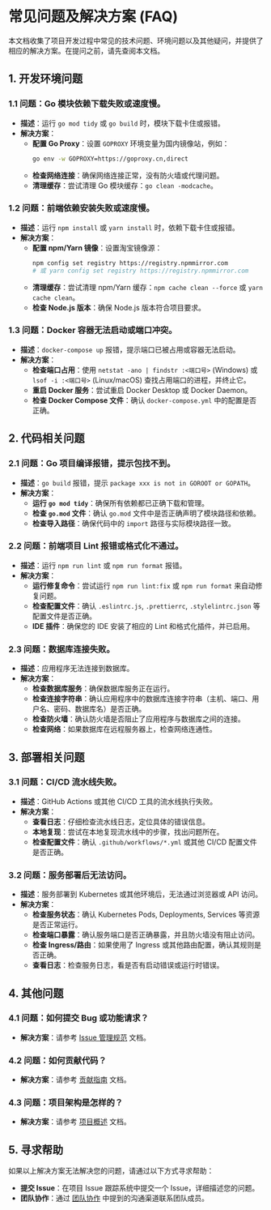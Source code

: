 # 常见问题及解决方案 (FAQ)

本文档收集了项目开发过程中常见的技术问题、环境问题以及其他疑问，并提供了相应的解决方案。在提问之前，请先查阅本文档。

## 1. 开发环境问题

### 1.1 问题：Go 模块依赖下载失败或速度慢。

*   **描述**：运行 `go mod tidy` 或 `go build` 时，模块下载卡住或报错。
*   **解决方案**：
    *   **配置 Go Proxy**：设置 `GOPROXY` 环境变量为国内镜像站，例如：
        ```bash
        go env -w GOPROXY=https://goproxy.cn,direct
        ```
    *   **检查网络连接**：确保网络连接正常，没有防火墙或代理问题。
    *   **清理缓存**：尝试清理 Go 模块缓存：`go clean -modcache`。

### 1.2 问题：前端依赖安装失败或速度慢。

*   **描述**：运行 `npm install` 或 `yarn install` 时，依赖下载卡住或报错。
*   **解决方案**：
    *   **配置 npm/Yarn 镜像**：设置淘宝镜像源：
        ```bash
        npm config set registry https://registry.npmmirror.com
        # 或 yarn config set registry https://registry.npmmirror.com
        ```
    *   **清理缓存**：尝试清理 npm/Yarn 缓存：`npm cache clean --force` 或 `yarn cache clean`。
    *   **检查 Node.js 版本**：确保 Node.js 版本符合项目要求。

### 1.3 问题：Docker 容器无法启动或端口冲突。

*   **描述**：`docker-compose up` 报错，提示端口已被占用或容器无法启动。
*   **解决方案**：
    *   **检查端口占用**：使用 `netstat -ano | findstr :<端口号>` (Windows) 或 `lsof -i :<端口号>` (Linux/macOS) 查找占用端口的进程，并终止它。
    *   **重启 Docker 服务**：尝试重启 Docker Desktop 或 Docker Daemon。
    *   **检查 Docker Compose 文件**：确认 `docker-compose.yml` 中的配置是否正确。

## 2. 代码相关问题

### 2.1 问题：Go 项目编译报错，提示包找不到。

*   **描述**：`go build` 报错，提示 `package xxx is not in GOROOT or GOPATH`。
*   **解决方案**：
    *   **运行 `go mod tidy`**：确保所有依赖都已正确下载和管理。
    *   **检查 `go.mod` 文件**：确认 `go.mod` 文件中是否正确声明了模块路径和依赖。
    *   **检查导入路径**：确保代码中的 `import` 路径与实际模块路径一致。

### 2.2 问题：前端项目 Lint 报错或格式化不通过。

*   **描述**：运行 `npm run lint` 或 `npm run format` 报错。
*   **解决方案**：
    *   **运行修复命令**：尝试运行 `npm run lint:fix` 或 `npm run format` 来自动修复问题。
    *   **检查配置文件**：确认 `.eslintrc.js`, `.prettierrc`, `.stylelintrc.json` 等配置文件是否正确。
    *   **IDE 插件**：确保您的 IDE 安装了相应的 Lint 和格式化插件，并已启用。

### 2.3 问题：数据库连接失败。

*   **描述**：应用程序无法连接到数据库。
*   **解决方案**：
    *   **检查数据库服务**：确保数据库服务正在运行。
    *   **检查连接字符串**：确认应用程序中的数据库连接字符串（主机、端口、用户名、密码、数据库名）是否正确。
    *   **检查防火墙**：确认防火墙是否阻止了应用程序与数据库之间的连接。
    *   **检查网络**：如果数据库在远程服务器上，检查网络连通性。

## 3. 部署相关问题

### 3.1 问题：CI/CD 流水线失败。

*   **描述**：GitHub Actions 或其他 CI/CD 工具的流水线执行失败。
*   **解决方案**：
    *   **查看日志**：仔细检查流水线日志，定位具体的错误信息。
    *   **本地复现**：尝试在本地复现流水线中的步骤，找出问题所在。
    *   **检查配置文件**：确认 `.github/workflows/*.yml` 或其他 CI/CD 配置文件是否正确。

### 3.2 问题：服务部署后无法访问。

*   **描述**：服务部署到 Kubernetes 或其他环境后，无法通过浏览器或 API 访问。
*   **解决方案**：
    *   **检查服务状态**：确认 Kubernetes Pods, Deployments, Services 等资源是否正常运行。
    *   **检查端口暴露**：确认服务端口是否正确暴露，并且防火墙没有阻止访问。
    *   **检查 Ingress/路由**：如果使用了 Ingress 或其他路由配置，确认其规则是否正确。
    *   **查看日志**：检查服务日志，看是否有启动错误或运行时错误。

## 4. 其他问题

### 4.1 问题：如何提交 Bug 或功能请求？

*   **解决方案**：请参考 [Issue 管理规范](workflow-issue-management.md) 文档。

### 4.2 问题：如何贡献代码？

*   **解决方案**：请参考 [贡献指南](contribution-guide.md) 文档。

### 4.3 问题：项目架构是怎样的？

*   **解决方案**：请参考 [项目概述](project-overview.md) 文档。

## 5. 寻求帮助

如果以上解决方案无法解决您的问题，请通过以下方式寻求帮助：

*   **提交 Issue**：在项目 Issue 跟踪系统中提交一个 Issue，详细描述您的问题。
*   **团队协作**：通过 [团队协作](team-collaboration.md) 中提到的沟通渠道联系团队成员。